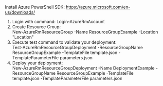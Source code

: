 Install Azure PowerShell SDK: https://azure.microsoft.com/en-us/downloads/

1. Login with command: Login-AzureRmAccount
2. Create Resource Group:<br />
New-AzureRmResourceGroup -Name ResourceGroupExample -Location "Location"
3. Execute test command to validate your deployment:<br />
Test-AzureRmResourceGroupDeployment -ResourceGroupName ResourceGroupExample -TemplateFile template.json -TemplateParameterFile parameters.json
4. Deploy your deployment:<br />
New-AzureRmResourceGroupDeployment -Name DeploymentExample -ResourceGroupName ResourceGroupExample -TemplateFile template.json -TemplateParameterFile parameters.json
